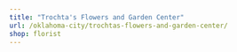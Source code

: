 ```yaml
---
title: "Trochta's Flowers and Garden Center"
url: /oklahoma-city/trochtas-flowers-and-garden-center/
shop: florist
---
```

